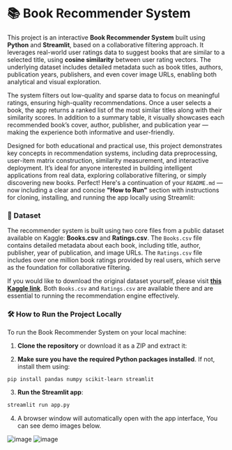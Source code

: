 # 📚 Book Recommender System

This project is an interactive **Book Recommender System** built using **Python** and **Streamlit**, based on a collaborative filtering approach. It leverages real-world user ratings data to suggest books that are similar to a selected title, using **cosine similarity** between user rating vectors. The underlying dataset includes detailed metadata such as book titles, authors, publication years, publishers, and even cover image URLs, enabling both analytical and visual exploration.

The system filters out low-quality and sparse data to focus on meaningful ratings, ensuring high-quality recommendations. Once a user selects a book, the app returns a ranked list of the most similar titles along with their similarity scores. In addition to a summary table, it visually showcases each recommended book’s cover, author, publisher, and publication year — making the experience both informative and user-friendly.

Designed for both educational and practical use, this project demonstrates key concepts in recommendation systems, including data preprocessing, user-item matrix construction, similarity measurement, and interactive deployment. It’s ideal for anyone interested in building intelligent applications from real data, exploring collaborative filtering, or simply discovering new books.
Perfect! Here's a continuation of your `README.md` — now including a clear and concise **"How to Run"** section with instructions for cloning, installing, and running the app locally using Streamlit:

### 📂 Dataset

The recommender system is built using two core files from a public dataset available on Kaggle: **Books.csv** and **Ratings.csv**. The `Books.csv` file contains detailed metadata about each book, including title, author, publisher, year of publication, and image URLs. The `Ratings.csv` file includes over one million book ratings provided by real users, which serve as the foundation for collaborative filtering.

If you would like to download the original dataset yourself, please visit **[this Kaggle link](https://www.kaggle.com/datasets/arashnic/book-recommendation-dataset?select=Ratings.csv)**. Both `Books.csv` and `Ratings.csv` are available there and are essential to running the recommendation engine effectively.


### 🛠️ How to Run the Project Locally

To run the Book Recommender System on your local machine:

1. **Clone the repository** or download it as a ZIP and extract it:

2. **Make sure you have the required Python packages installed**. If not, install them using:

```bash
pip install pandas numpy scikit-learn streamlit
```
3. **Run the Streamlit app**:

```bash
streamlit run app.py
```

4. A browser window will automatically open with the app interface, You can see demo images below.


![image](https://github.com/user-attachments/assets/300c693a-c7b7-4e57-9bc1-d07fcb171b8b)
![image](https://github.com/user-attachments/assets/86d93fa1-5374-4320-931e-360a8fdd3a1f)
